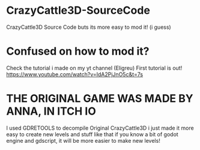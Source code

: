 # CrazyCattle3D-SourceCode

CrazyCattle3D Source Code buts its more easy to mod it! (i guess)

# Confused on how to mod it?
Check the tutorial i made on my yt channel (Eligreu) 
First tutorial is out! https://www.youtube.com/watch?v=IdA2PjJnO5c&t=7s

# THE ORIGINAL GAME WAS MADE BY ANNA, IN ITCH IO

I used GDRETOOLS to decompile Original CrazyCattle3D
i just made it more easy to create new levels and stuff like that
if you know a bit of godot engine and gdscript, it will be more easier to make new levels!
